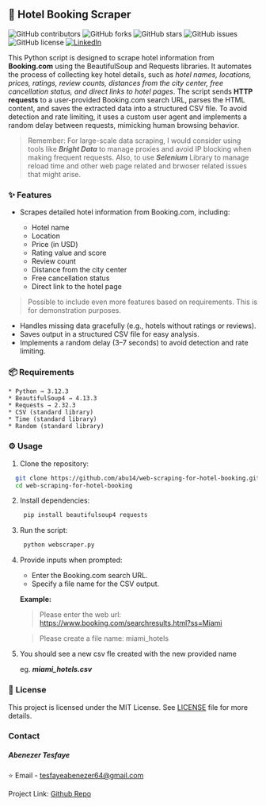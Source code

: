 ## 🏨 **Hotel Booking Scraper**

![GitHub contributors](https://img.shields.io/github/contributors/abu14/web-scraping-for-hotel-booking)
![GitHub forks](https://img.shields.io/github/forks/abu14/web-scraping-for-hotel-booking)
![GitHub stars](https://img.shields.io/github/stars/abu14/web-scraping-for-hotel-booking)
![GitHub issues](https://img.shields.io/github/issues/abu14/web-scraping-for-hotel-booking)
![GitHub license](https://img.shields.io/github/license/abu14/web-scraping-for-hotel-booking)
[![LinkedIn](https://img.shields.io/badge/LinkedIn-Connect-blue)](https://www.linkedin.com/in/abenezer-tesfaye-191579214/)


This Python script is designed to scrape hotel information from **Booking.com** using the BeautifulSoup and Requests libraries. 
It automates the process of collecting key hotel details, such as *hotel names, locations, prices, ratings, review counts, distances from the city center, 
free cancellation status, and direct links to hotel pages*. The script sends **HTTP requests** to a user-provided Booking.com search URL, parses the HTML content, and saves the extracted data into a structured CSV file. 
To avoid detection and rate limiting, it uses a custom user agent and implements a random delay between requests, mimicking human browsing behavior.

> Remember: For large-scale data scraping, I would consider using tools like ***Bright Data*** to manage proxies and avoid IP blocking when making frequent requests. Also, to use ***Selenium*** Library to manage reload time and other web page related and brwoser related issues that might arise.


### ✨ **Features**

* Scrapes detailed hotel information from Booking.com, including:

  * Hotel name
  * Location
  * Price (in USD)
  * Rating value and score
  * Review count
  * Distance from the city center
  * Free cancellation status
  * Direct link to the hotel page

> Possible to include even more features based on requirements. This is for demonstration purposes.

- Handles missing data gracefully (e.g., hotels without ratings or reviews).
- Saves output in a structured CSV file for easy analysis.
- Implements a random delay (3–7 seconds) to avoid detection and rate limiting.

### 📦 **Requirements**

```
* Python → 3.12.3
* BeautifulSoup4 → 4.13.3
* Requests → 2.32.3
* CSV (standard library)
* Time (standard library)
* Random (standard library)
```

### ⚙️ **Usage**

1. Clone the repository:
```bash
  git clone https://github.com/abu14/web-scraping-for-hotel-booking.git
  cd web-scraping-for-hotel-booking
```

2. Install dependencies:
   ```bash
    pip install beautifulsoup4 requests
   ```

3. Run the script:
   ```bash
    python webscraper.py
   ```
4. Provide inputs when prompted:

    * Enter the Booking.com search URL.
    * Specify a file name for the CSV output.

    **Example:**
  
      > Please enter the web url: https://www.booking.com/searchresults.html?ss=Miami
      
      > Please create a file name: miami_hotels

5. You should see a new csv fle created with the new provided name

   eg. ***miami_hotels.csv*** 

### 📝 **License**

This project is licensed under the MIT License.  See [LICENSE](./LICENSE) file for more details.
  

<!-- CONTACT -->
### **Contact**

##### Abenezer Tesfaye

⭐️ Email - tesfayeabenezer64@gmail.com
 
Project Link: [Github Repo](https://github.com/abu14/web-scraping-for-hotel-booking)

